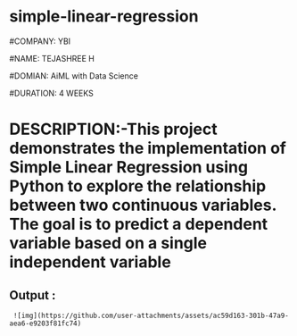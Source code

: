 # simple-linear-regression

#COMPANY: YBI

#NAME: TEJASHREE H

#DOMIAN:  AiML with Data Science

#DURATION: 4 WEEKS

# DESCRIPTION:-This project demonstrates the implementation of Simple Linear Regression using Python to explore the relationship between two continuous variables. The goal is to predict a dependent variable based on a single independent variable 

## Output :
     ![img](https://github.com/user-attachments/assets/ac59d163-301b-47a9-aea6-e9203f81fc74)

